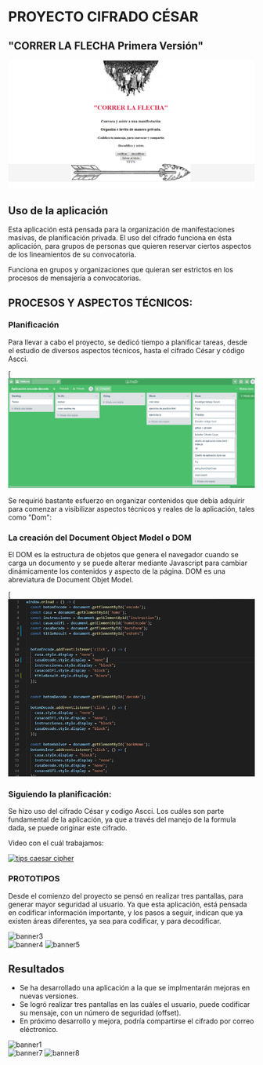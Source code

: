 # PROYECTO CIFRADO CÉSAR
## "CORRER LA FLECHA Primera Versión"


![banner1](https://github.com/TatianaCastroLizama/SCL008-Cipher/blob/master/banner1.jpg)

## Uso de la aplicación

Esta aplicación está pensada para la organización de manifestaciones masivas, de planificación privada. El uso del cifrado funciona en ésta aplicación, para grupos de personas que quieren reservar ciertos aspectos de los lineamientos de su convocatoria.

Funciona  en grupos y organizaciones que quieran ser estrictos en los procesos de mensajería a convocatorias.



## PROCESOS Y ASPECTOS TÉCNICOS:


### Planificación

Para llevar a cabo el proyecto, se dedicó tiempo a planificar tareas, desde el estudio de diversos aspectos técnicos, hasta el cifrado César y código Ascci.

[![banner6](https://github.com/TatianaCastroLizama/SCL008-Cipher/blob/master/banner6.jpg)

Se requirió bastante esfuerzo en organizar contenidos que debía adquirir para comenzar a visibilizar aspectos técnicos y reales de la aplicación, tales como "Dom":

### La creación del Document Object Model o DOM 
El DOM es la estructura de objetos que genera el navegador cuando se carga un documento y se puede alterar mediante Javascript para cambiar dinámicamente los contenidos y aspecto de la página. DOM es una abreviatura de Document Objet Model.


[![banner2](https://github.com/TatianaCastroLizama/SCL008-Cipher/blob/master/banner2.jpg)

### Siguiendo la planificación:
Se hizo uso del cifrado César y codigo Ascci. Los cuáles son parte fundamental de la aplicación, ya que a través del manejo de la formula dada, se puede originar este cifrado. 

Video con el cuál trabajamos:

[![tips caesar cipher](https://img.youtube.com/vi/zd8eVrXhs7Y/0.jpg)](https://www.youtube.com/watch?v=zd8eVrXhs7Y)




### PROTOTIPOS

Desde el comienzo del proyecto se pensó en realizar tres pantallas, para generar mayor seguridad al usuario. Ya que esta aplicación, está pensada en codificar información importante, y los pasos a seguir, indican que ya existen áreas diferentes, ya sea para codificar, y para decodificar.

![banner3]("banner3.jpg")  
![banner4]("banner4.jpg")
![banner5]("banner5.jpg")


## Resultados

 - Se ha desarrollado una aplicación a la que se implmentarán mejoras en nuevas versiones.
 - Se logró realizar tres pantallas en las cuáles el usuario, puede codificar su mensaje, con un número de seguridad (offset).
 - En próximo desarrollo y mejora, podría compartirse el cifrado por correo eléctronico.

![banner1]("banner1.jpg")  
![banner7]("banner7.jpg")
![banner8]("banner8.jpg")




